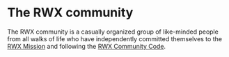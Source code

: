 # The RWX community

The RWX community is a casually organized group of like-minded people from all walks of life who have independently committed themselves to the [RWX Mission](../2057) and following the [RWX Community Code](../2059).
